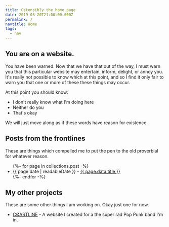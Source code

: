 ```yaml
---
title: Ostensibly the home page
date: 2019-03-20T21:00:00.000Z
permalink: /
navtitle: Home
tags:
  - nav
---
```

## You are on a website.
You have been warned. Now that we have that out of the way, I must warn you that
this particular website may entertain, inform, delight, or annoy you. It's really not possible to know which at this point, and so I find it only fair to warn you that one or more of these these things may occur.

At this point you should know:

* I don't really know what I'm doing here
* Neither do you
* That's okay

We will just move along as if these words have reason for existence.

## Posts from the frontlines

These are things which compelled me to put the pen to the old proverbial for whatever reason.

<ul class="listing">
{%- for page in collections.post -%}
  <li>
    <time datetime="{{ page.date }}">{{ page.date | readableDate }}</time> - 
    <a class="listing" href="{{ page.url | url }}">{{ page.data.title }}</a>
  </li>
{%- endfor -%}
</ul>

## My other projects

These are some other things I am working on. Okay just one for now.

 - [CØASTLINE](https://coastline941.com) - A website I created for a the super rad Pop Punk band I'm in.

